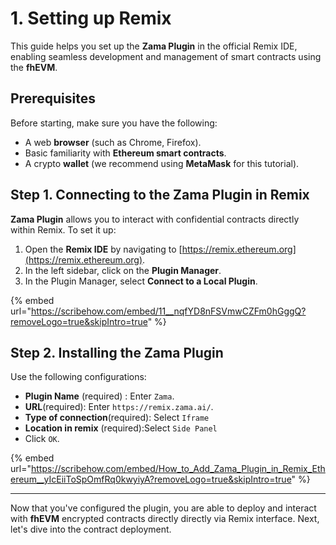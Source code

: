 # 1. Setting up Remix

This guide helps you set up the **Zama Plugin** in the official Remix IDE, enabling seamless development and management of smart contracts using the **fhEVM**.

## Prerequisites

Before starting, make sure you have the following:

* A web **browser** (such as Chrome, Firefox).
* Basic familiarity with **Ethereum smart contracts**.
* A crypto **wallet** (we recommend using **MetaMask** for this tutorial).

## Step 1. Connecting to the Zama Plugin in Remix

**Zama Plugin** allows you to interact with confidential contracts directly within Remix. To set it up:

1. Open the **Remix IDE** by navigating to [https://remix.ethereum.org](https://remix.ethereum.org).
2. In the left sidebar, click on the **Plugin Manager**.
3. In the Plugin Manager, select **Connect to a Local Plugin**.

{% embed url="https://scribehow.com/embed/11__nqfYD8nFSVmwCZFm0hGggQ?removeLogo=true&skipIntro=true" %}

## Step 2. Installing the Zama Plugin

Use the following configurations:

* **Plugin Name** (required) : Enter `Zama`.
* **URL**(required): Enter `https://remix.zama.ai/`.
* **Type of connection**(required): Select `Iframe`
* **Location in remix** (required):Select `Side Panel`
* Click `OK`.

{% embed url="https://scribehow.com/embed/How_to_Add_Zama_Plugin_in_Remix_Ethereum__yIcEiiToSpOmfRq0kwyiyA?removeLogo=true&skipIntro=true" %}

***

Now that you've configured the plugin, you are able to deploy and interact with **fhEVM** encrypted contracts directly directly via Remix interface. Next, let's dive into the contract deployment.
